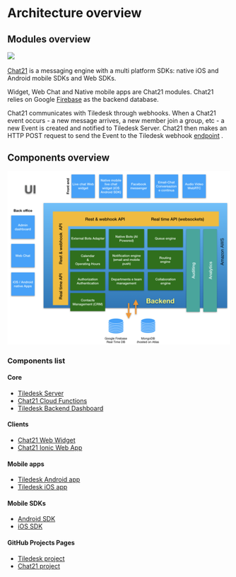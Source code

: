 # Architecture overview

## Modules overview

![](../.gitbook/assets/tiledesk-architecture-design.001.jpeg)

[Chat21](http://www.chat21.org) is a messaging engine with a multi platform SDKs: native iOS and Android mobile SDKs and Web SDKs.

Widget, Web Chat and Native mobile apps are Chat21 modules. Chat21 relies on Google [Firebase](http://firebase.google.com/) as the backend database.

Chat21 communicates with Tiledesk through webhooks. When a Chat21 event occurs - a new message arrives, a new member join a group, etc - a new Event is created and notified to Tiledesk Server. Chat21 then makes an HTTP POST request to send the Event to the Tiledesk webhook [endpoint](https://github.com/Tiledesk/tiledesk-server/blob/master/channels/chat21/chat21WebHook.js) .

## Components overview

![](../.gitbook/assets/image%20%2856%29.png)

### Components list

#### Core

* [Tiledesk Server](https://github.com/Tiledesk/tiledesk-server) 
* [Chat21 Cloud Functions](https://github.com/chat21/chat21-cloud-functions)
* [Tiledesk Backend Dashboard](https://github.com/Tiledesk/tiledesk-dashboard)

#### Clients

* [Chat21 Web Widget](https://github.com/chat21/chat21-web-widget)
* [Chat21 Ionic Web App](https://github.com/chat21/chat21-ionic)

#### Mobile apps

* [Tiledesk Android app](https://github.com/Tiledesk/tiledesk-android)
* [Tiledesk iOS app](https://github.com/Tiledesk/tiledesk-ios-app)

#### Mobile SDKs

* [Android SDK](https://github.com/Tiledesk/tiledesk-android-sdk)
* [iOS SDK](https://github.com/Tiledesk/tiledesk-ios-sdk)

#### GitHub Projects Pages

* [Tiledesk project](https://github.com/tiledesk)
* [Chat21 project](https://github.com/chat21)

